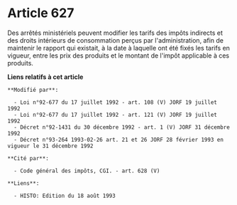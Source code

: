 # Article 627

Des arrêtés ministériels peuvent modifier les tarifs des impôts indirects et des droits intérieurs de consommation perçus par
l'administration, afin de maintenir le rapport qui existait, à la date à laquelle ont été fixés les tarifs en vigueur, entre
les prix des produits et le montant de l'impôt applicable à ces produits.

**Liens relatifs à cet article**

	**Modifié par**:

	  - Loi n°92-677 du 17 juillet 1992 - art. 108 (V) JORF 19 juillet 1992
	  - Loi n°92-677 du 17 juillet 1992 - art. 121 (V) JORF 19 juillet 1992
	  - Décret n°92-1431 du 30 décembre 1992 - art. 1 (V) JORF 31 décembre 1992
	  - Décret n°93-264 1993-02-26 art. 21 et 26 JORF 28 février 1993 en vigueur le 31 décembre 1992

	**Cité par**:

	  - Code général des impôts, CGI. - art. 628 (V)

	**Liens**:

	  - HISTO: Edition du 18 août 1993
